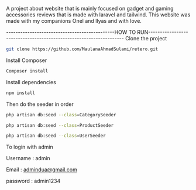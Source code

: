 A project about website that is mainly focused on gadget and gaming accessories reviews that is made with laravel and tailwind.
This website was made with my companions Onel and Ilyas and with love.




----------------------------------------------HOW TO RUN-------------------------------------------------------------------
Clone the project
```bash
git clone https://github.com/MaulanaAhmadSulami/retero.git
```

Install Composer
```bash
Composer install
```

Install dependencies
```bash
npm install
```

Then do the seeder in order
```bash
php artisan db:seed --class=CategorySeeder
```

```bash
php artisan db:seed --class=ProductSeeder
```

```bash
php artisan db:seed --class=UserSeeder
```


To login with admin

Username : admin

Email : admindua@gmail.com

password : admin1234